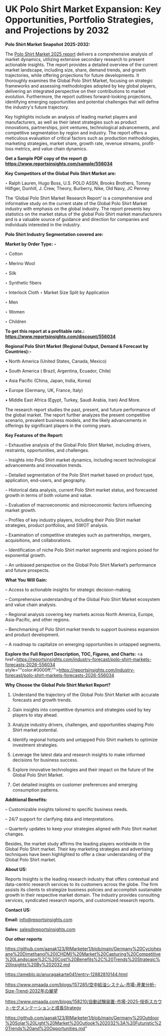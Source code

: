 # UK Polo Shirt Market Expansion: Key Opportunities, Portfolio Strategies, and Projections by 2032

<strong>Polo Shirt Market Snapshot 2025-2032:</strong>

The <a href=https://www.reportsinsights.com/sample/556034>Polo Shirt Market 2025 report</a> delivers a comprehensive analysis of market dynamics, utilizing extensive secondary research to present actionable insights. The report provides a detailed overview of the current market landscape, including size, share, demand trends, and growth trajectories, while offering projections for future developments. It thoroughly examines the Global Polo Shirt Market, focusing on strategic frameworks and assessing methodologies adopted by key global players, delivering an integrated perspective on their contributions to market evolution. Furthermore, the report outlines forward-looking projections, identifying emerging opportunities and potential challenges that will define the industry's future trajectory.

Key highlights include an analysis of leading market players and manufacturers, as well as their latest strategies such as product innovations, partnerships, joint ventures, technological advancements, and competitive segmentation by region and industry. The report offers a meticulous evaluation of critical factors such as production methodologies, marketing strategies, market share, growth rate, revenue streams, profit-loss metrics, and value chain dynamics.

<strong>Get a Sample PDF copy of the report @ <a href=https://www.reportsinsights.com/sample/556034 style=color:#0000ff;>https://www.reportsinsights.com/sample/556034</a></strong>

<strong>Key Competitors of the Global Polo Shirt Market are:</strong>

‣ Ralph Lauren, Hugo Boss, U.S. POLO ASSN, Brooks Brothers, Tommy Hilfiger, Dunhill, J. Crew, Theory, Burberry, Nike, Old Navy, JC Penney

The ‘Global Polo Shirt Market Research Report’ is a comprehensive and informative study on the current state of the Global Polo Shirt Market industry with emphasis on the global industry. The report presents key statistics on the market status of the global Polo Shirt market manufacturers and is a valuable source of guidance and direction for companies and individuals interested in the industry.

<strong>Polo Shirt Industry Segmentation covered are:</strong>

<strong>Market by Order Type: </strong>
‣ 

‣ Cotton

‣ Merino Wool

‣ Silk

‣ Synthetic fibers

‣ Interlock Cloth
‣ Market Size Split by Application

‣ Men

‣ Women

‣ Children

<strong>To get this report at a profitable rate.: <a href=https://www.reportsinsights.com/discount/556034 style=color:#0000ff;>https://www.reportsinsights.com/discount/556034</a></strong>

<strong>Regional Polo Shirt Market (Regional Output, Demand &amp; Forecast by Countries):-</strong>

• North America (United States, Canada, Mexico)

• South America ( Brazil, Argentina, Ecuador, Chile)

• Asia Pacific (China, Japan, India, Korea)

• Europe (Germany, UK, France, Italy)

• Middle East Africa (Egypt, Turkey, Saudi Arabia, Iran) And More.

The research report studies the past, present, and future performance of the global market. The report further analyzes the present competitive scenario, prevalent business models, and the likely advancements in offerings by significant players in the coming years.

<strong>Key Features of the Report:</strong>

– Exhaustive analysis of the Global Polo Shirt Market, including drivers, restraints, opportunities, and challenges.

– Insights into Polo Shirt market dynamics, including recent technological advancements and innovation trends.

– Detailed segmentation of the Polo Shirt market based on product type, application, end-users, and geography.

– Historical data analysis, current Polo Shirt market status, and forecasted growth in terms of both volume and value.

– Evaluation of macroeconomic and microeconomic factors influencing market growth.

– Profiles of key industry players, including their Polo Shirt market strategies, product portfolios, and SWOT analysis.

– Examination of competitive strategies such as partnerships, mergers, acquisitions, and collaborations.

– Identification of niche Polo Shirt market segments and regions poised for exponential growth.

– An unbiased perspective on the Global Polo Shirt Market’s performance and future prospects.

<strong>What You Will Gain:</strong>

– Access to actionable insights for strategic decision-making.

– Comprehensive understanding of the Global Polo Shirt Market ecosystem and value chain analysis.

– Regional analysis covering key markets across North America, Europe, Asia-Pacific, and other regions.

– Benchmarking of Polo Shirt market trends to support business expansion and product development.

– A roadmap to capitalize on emerging opportunities in untapped segments.

<strong>Explore the Full Report Description, TOC, Figures, and Charts:</strong>
<a href=https://reportsinsights.com/industry-forecast/polo-shirt-markets-forecasts-2026-556034 style=""color:#0000ff;"">https://reportsinsights.com/industry-forecast/polo-shirt-markets-forecasts-2026-556034</a>

<strong>Why Choose the Global Polo Shirt Market Report?</strong>

1. Understand the trajectory of the Global Polo Shirt Market with accurate forecasts and growth trends.

2. Gain insights into competitive dynamics and strategies used by key players to stay ahead.

3. Analyze industry drivers, challenges, and opportunities shaping Polo Shirt market potential.

4. Identify regional hotspots and untapped Polo Shirt markets to optimize investment strategies.

5. Leverage the latest data and research insights to make informed decisions for business success.

6. Explore innovative technologies and their impact on the future of the Global Polo Shirt Market.

7. Get detailed insights on customer preferences and emerging consumption patterns.

<strong>Additional Benefits:</strong>

– Customizable insights tailored to specific business needs.

– 24/7 support for clarifying data and interpretations.

– Quarterly updates to keep your strategies aligned with Polo Shirt market changes.

Besides, the market study affirms the leading players worldwide in the Global Polo Shirt market. Their key marketing strategies and advertising techniques have been highlighted to offer a clear understanding of the Global Polo Shirt market.

<strong><strong>About US</strong>:</strong>

Reports Insights is the leading research industry that offers contextual and data-centric research services to its customers across the globe. The firm assists its clients to strategize business policies and accomplish sustainable growth in their respective market domain. The industry provides consulting services, syndicated research reports, and customized research reports.

<strong>Contact US:</strong>

<p class=><b>Email:</b> <a href=mailto:info@reportsinsights.com>info@reportsinsights.com</a></p>
<p class=><b>Sales:</b> <a href=mailto:sales@reportsinsights.com>sales@reportsinsights.com</a></p>

<strong>Our other reports</strong>

<a href=https://github.com/aanak123/RIMarketer1/blob/main/Germany%20Cyclohexane%20Dimethanol%20(CHDM)%20Market%20Capturing%20Competitive%20Landscape%2C%20Cost%20Benefits%2C%20Trends%20Strategic%20Insights%20By%202032.md>https://github.com/aanak123/RIMarketer1/blob/main/Germany%20Cyclohexane%20Dimethanol%20(CHDM)%20Market%20Capturing%20Competitive%20Landscape%2C%20Cost%20Benefits%2C%20Trends%20Strategic%20Insights%20By%202032.md</a>

<a href=https://ameblo.jp/anuragakarte041/entry-12882810144.html>https://ameblo.jp/anuragakarte041/entry-12882810144.html</a>

<a href=https://www.omaada.com/blogs/157285/空中給油システム-市場-産業分析-Size-Trend-2032年の展望>https://www.omaada.com/blogs/157285/空中給油システム-市場-産業分析-Size-Trend-2032年の展望</a>

<a href=https://www.omaada.com/blogs/158210/自動試験装置-市場-2025-技術スカウト-セグメンテーションと成長Strategy>https://www.omaada.com/blogs/158210/自動試験装置-市場-2025-技術スカウト-セグメンテーションと成長Strategy</a>

<a href=https://github.com/aanak123/RIMarketer1/blob/main/Germany%20Outdoor%20Solar%20Light%20Market%20Outlook%202032%3A%20Futuristic%20Trends%20and%20Opportunities.md>https://github.com/aanak123/RIMarketer1/blob/main/Germany%20Outdoor%20Solar%20Light%20Market%20Outlook%202032%3A%20Futuristic%20Trends%20and%20Opportunities.md</a>"
